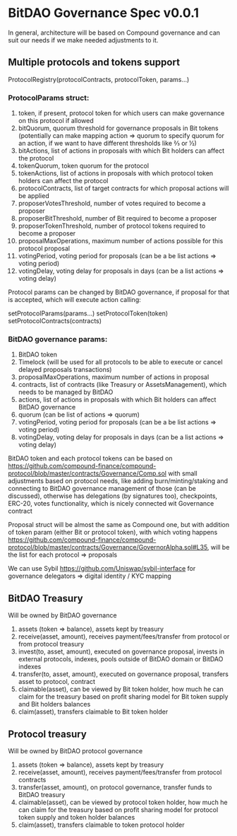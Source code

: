 # BitDAO Governance Spec v0.0.1

In general, architecture will be based on Compound governance and can suit our needs if we make needed adjustments to it.

## Multiple protocols and tokens support

ProtocolRegistry(protocolContracts, protocolToken, params…)

### ProtocolParams struct:

1. token, if present, protocol token for which users can make governance on this protocol if allowed
2. bitQuorum, quorum threshold for governance proposals in Bit tokens (potentially can make mapping action => quorum to specify quorum for an action, if we want to have different thresholds like ⅔ or ½)
3. bitActions, list of actions in proposals with which Bit holders can affect the protocol
4. tokenQuorum, token quorum for the protocol
5. tokenActions, list of actions in proposals with which protocol token holders can affect the protocol
6. protocolContracts, list of target contracts for which proposal actions will be applied
7. proposerVotesThreshold, number of votes required to become a proposer
8. proposerBitThreshold, number of Bit required to become a proposer
9. proposerTokenThreshold, number of protocol tokens required to become a proposer
10. proposalMaxOperations, maximum number of actions possible for this protocol proposal
11. votingPeriod, voting period for proposals (can be a be list actions => voting period)
12. votingDelay, voting delay for proposals in days (can be a list actions => voting delay)

Protocol params can be changed by BitDAO governance, if proposal for that is accepted, which will execute action calling:

setProtocolParams(params…)
setProtocolToken(token)
setProtocolContracts(contracts)

### BitDAO governance params:

1. BitDAO token
2. Timelock (will be used for all protocols to be able to execute or cancel delayed proposals transactions)
3. proposalMaxOperations, maximum number of actions in proposal
4. contracts, list of contracts (like Treasury or AssetsManagement), which needs to be managed by BitDAO
5. actions, list of actions in proposals with which Bit holders can affect BitDAO governance
6. quorum (can be list of actions => quorum)
7. votingPeriod, voting period for proposals (can be a be list actions => voting period)
8. votingDelay, voting delay for proposals in days (can be a list actions => voting delay)

BitDAO token and each protocol tokens can be based on https://github.com/compound-finance/compound-protocol/blob/master/contracts/Governance/Comp.sol with small adjustments based on protocol needs, like adding burn/minting/staking and connecting to BitDAO governance management of those (can be discussed), otherwise has delegations (by signatures too), checkpoints, ERC-20, votes functionality, which is nicely connected wit Governance contract

Proposal struct will be almost the same as Compound one, but with addition of token param (either Bit or protocol token), with which voting happens https://github.com/compound-finance/compound-protocol/blob/master/contracts/Governance/GovernorAlpha.sol#L35, will be the list for each protocol => proposals

We can use Sybil https://github.com/Uniswap/sybil-interface for governance delegators => digital identity / KYC mapping

## BitDAO Treasury

Will be owned by BitDAO governance 

1. assets (token => balance), assets kept by treasury
2. receive(asset, amount), receives payment/fees/transfer from protocol or from protocol treasury
3. invest(to, asset, amount), executed on governance proposal, invests in external protocols, indexes, pools outside of BitDAO domain or BitDAO indexes
4. transfer(to, asset, amount), executed on governance proposal, transfers asset to protocol, contract
5. claimable(asset), can be viewed by Bit token holder, how much he can claim for the treasury based on profit sharing model for Bit token supply and Bit holders balances
6. claim(asset), transfers claimable to Bit token holder

## Protocol treasury

Will be owned by BitDAO protocol governance 

1. assets (token => balance), assets kept by treasury
2. receive(asset, amount), receives payment/fees/transfer from protocol contracts
3. transfer(asset, amount), on protocol governance, transfer funds to BitDAO treasury
4. claimable(asset), can be viewed by protocol token holder, how much he can claim for the treasury based on profit sharing model for protocol token supply and token holder balances
5. claim(asset), transfers claimable to token protocol holder

